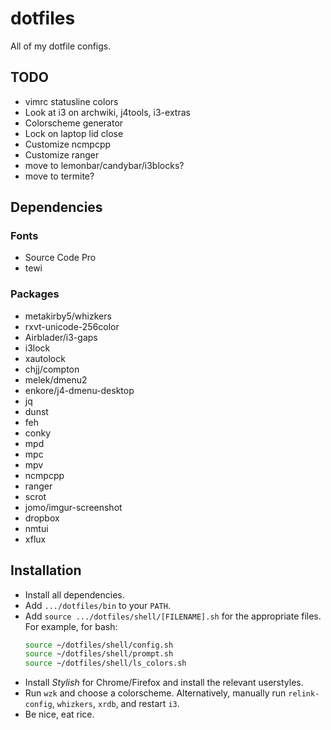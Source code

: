 dotfiles
========

All of my dotfile configs.

## TODO

- vimrc statusline colors
- Look at i3 on archwiki, j4tools, i3-extras
- Colorscheme generator
- Lock on laptop lid close
- Customize ncmpcpp
- Customize ranger
- move to lemonbar/candybar/i3blocks?
- move to termite?

## Dependencies

### Fonts
- Source Code Pro
- tewi

### Packages
- metakirby5/whizkers
- rxvt-unicode-256color
- Airblader/i3-gaps
- i3lock
- xautolock
- chjj/compton
- melek/dmenu2
- enkore/j4-dmenu-desktop
- jq
- dunst
- feh
- conky
- mpd
- mpc
- mpv
- ncmpcpp
- ranger
- scrot
- jomo/imgur-screenshot
- dropbox
- nmtui
- xflux

## Installation
- Install all dependencies.
- Add `.../dotfiles/bin` to your `PATH`.
- Add `source .../dotfiles/shell/[FILENAME].sh` for the appropriate files.
  For example, for bash:
  ```bash
  source ~/dotfiles/shell/config.sh
  source ~/dotfiles/shell/prompt.sh
  source ~/dotfiles/shell/ls_colors.sh
  ```
- Install *Stylish* for Chrome/Firefox and install the relevant userstyles.
- Run `wzk` and choose a colorscheme.
  Alternatively, manually run `relink-config`, `whizkers`, `xrdb`,
  and restart `i3`.
- Be nice, eat rice.

